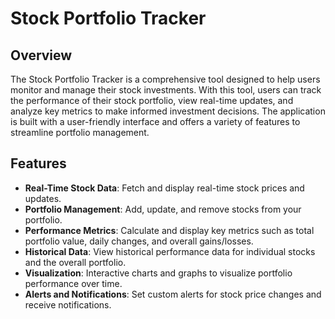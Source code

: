 # Stock Portfolio Tracker

## Overview

The Stock Portfolio Tracker is a comprehensive tool designed to help users monitor and manage their stock investments. With this tool, users can track the performance of their stock portfolio, view real-time updates, and analyze key metrics to make informed investment decisions. The application is built with a user-friendly interface and offers a variety of features to streamline portfolio management.

## Features

- **Real-Time Stock Data**: Fetch and display real-time stock prices and updates.
- **Portfolio Management**: Add, update, and remove stocks from your portfolio.
- **Performance Metrics**: Calculate and display key metrics such as total portfolio value, daily changes, and overall gains/losses.
- **Historical Data**: View historical performance data for individual stocks and the overall portfolio.
- **Visualization**: Interactive charts and graphs to visualize portfolio performance over time.
- **Alerts and Notifications**: Set custom alerts for stock price changes and receive notifications.
